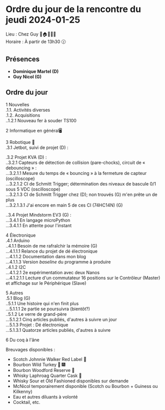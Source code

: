 # Ordre du jour de la rencontre du jeudi 2024-01-25

Lieu :    Chez Guy  🎄🏠🌳🌲🌵    
Horaire : À partir de 13h30 🕜  
## Présences
* **Dominique Martel (D)**  
* **Guy Nicol (G)**  

## Ordre du jour
1 Nouvelles  
.1.1.  Activités diverses  
.1.2.  Acquisitions  
..1.2.1 Nouveau fer à souder TS100  


2 Informatique en général🖥  

3 Robotique 🤖  
.3.1 Jetbot, suivi de projet (D) :  

.3.2 Projet KVA (D) :   
..3.2.1 Capteurs de détection de collision (pare-chocks), circuit de « debouncing » :  
...3.2.1.1 Mesure du temps de « bouncing » à la fermeture de capteur (oscilloscope)   
...3.2.1.2 CI de Schmitt Trigger; détermination des niveaux de bascule 0/1 sous 5 VDC (oscilloscope)  
...3.2.1.3 CI de Schmitt Trigger chez (D); non trouvés (G) m'en prête un de plus  
...3.2.1.3.1 J'ai encore en main 5 de ces CI (74HC14N) (G)  

..3.4 Projet Mindstorm EV3 (G) :  
...3.4.1 En langage microPython  
...3.4.1.1 En attente pour l'instant  

4 Électronique  
.4.1 Arduino  
..4.1.1 Besoin de me rafraîchir la mémoire (G)  
...4.1.1.1 Relance du projet de dé électronique  
...4.1.1.2 Documentation dans mon blog  
...4.1.1.3 Version *baseline* du programme à produire  
..4.1.2 I2C  
...4.1.2.1 2e expérimentation avec deux Nanos  
...4.1.2.1.1 Lecture d'un commutateur 16 positions sur le Contrôleur (Master) et affichage sur le Périphérique (Slave)   

5 Autres  
.5.1 Blog (G)  
..5.1.1 Une histoire qui n'en finit plus  
...5.1.1.1 2e partie se poursuivra (bientôt?)  
..5.1.2 Le verre de grand-père  
...5.1.2.1 Cinq articles publiés, d'autres à suivre un jour  
...5.1.3 Projet : Dé électronique  
...5.1.3.1 Quatorze articles publiés, d'autres à suivre  


6 Du coq à l'âne  

Breuvages disponibles :
  * Scotch Johnnie Walker Red Label 🥃
  * Bourbon Wild Turkey 🥃 🎆  
  * Bourbon Woodford Reserve 🥃  
  * Whisky Laphroag Quarter Cask 🥃  
  * Whisky Sour et Old Fashioned disponibles sur demande
  * McNicol temporairement disponible (Scotch ou Bourbon + Guiness ou Kilkenny)
  * Eau et autres diluants à volonté
  * Cocktail, etc.
